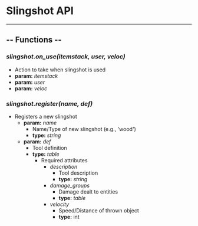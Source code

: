 # Slingshot API


---
## -- Functions --

### ***slingshot.on_use(itemstack, user, veloc)***
- Action to take when slingshot is used
- **param:** *itemstack*
- **param:** *user*
- **param:** *veloc*

### ***slingshot.register(name, def)***
- Registers a new slingshot
  - **param:** *name*
    - Name/Type of new slingshot (e.g., 'wood')
    - **type:** *string*
  - **param:** *def*
    - Tool definition
    - **type:** *table*
      - Required attributes
        - *description*
          - Tool description
          - **type:** *string*
        - *damage_groups*
          - Damage dealt to entities
          - **type:** *table*
        - *velocity*
          - Speed/Distance of thrown object
          - **type:** int
